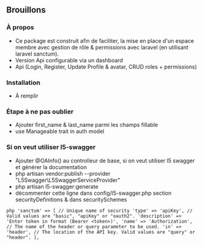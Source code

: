 ## Brouillons

### À propos 
- Ce package est construit afin de faciliter, la mise en place d'un espace membre avec gestion de rôle & permissions avec laravel (en utilisant laravel sanctum).
- Version Api configurable via un dashboard
- Api (Login, Register, Update Profile & avatar, CRUD roles + permissions)

### Installation
- À remplir

### Étape à ne pas oublier
- Ajouter first_name & last_name parmi les champs fillable
- use Manageable trait in auth model


### Si on veut utiliser l5-swagger
- Ajouter @OAInfo() au controlleur de base, si on veut utiliser l5 swagger et générer la documentation
- php artisan vendor:publish --provider "L5Swagger\L5SwaggerServiceProvider"
- php artisan l5-swagger:generate
- décommenter cette ligne dans config/l5-swagger.php section securityDefinitions & dans securitySchemes

``php
'sanctum' => [ // Unique name of security
    'type' => 'apiKey', // Valid values are "basic", "apiKey" or "oauth2".
    'description' => 'Enter token in format (Bearer <token>)',
    'name' => 'Authorization', // The name of the header or query parameter to be used.
    'in' => 'header', // The location of the API key. Valid values are "query" or "header".
],
``
